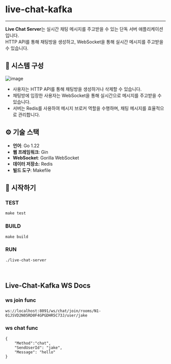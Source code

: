 # live-chat-kafka

---

**Live Chat Server**는 실시간 채팅 메시지를 주고받을 수 있는 단독 서버 애플리케이션입니다.  
HTTP API를 통해 채팅방을 생성하고, WebSocket을 통해 실시간 메시지를 주고받을 수 있습니다.

## 🧩 시스템 구성

![image](https://github.com/user-attachments/assets/b64af16b-e320-49c9-8187-6cadc1b12c3c)


- 사용자는 HTTP API를 통해 채팅방을 생성하거나 삭제할 수 있습니다.
- 채팅방에 입장한 사용자는 WebSocket을 통해 실시간으로 메시지를 주고받을 수 있습니다.
- 서버는 Redis를 사용하여 메시지 브로커 역할을 수행하며, 채팅 메시지를 효율적으로 관리합니다.

## ⚙️ 기술 스택

- **언어**: Go 1.22
- **웹 프레임워크**: Gin
- **WebSocket**: Gorilla WebSocket
- **데이터 저장소**: Redis
- **빌드 도구**: Makefile

## 🚀 시작하기


### TEST

```shell
make test
```


### BUILD

```shell
make build
```


### RUN
```shell
./live-chat-server
```

<br />


## Live-Chat-Kafka WS Docs


### ws join func

```shell
ws://localhost:8091/ws/chat/join/rooms/N1-01JSVD2N05RD0F4GPGDHR5C73J/user/jake
```


### ws chat func

```shell
{
    "Method":"chat",
    "SendUserId": "jake",
    "Message": "hello"
}
```
